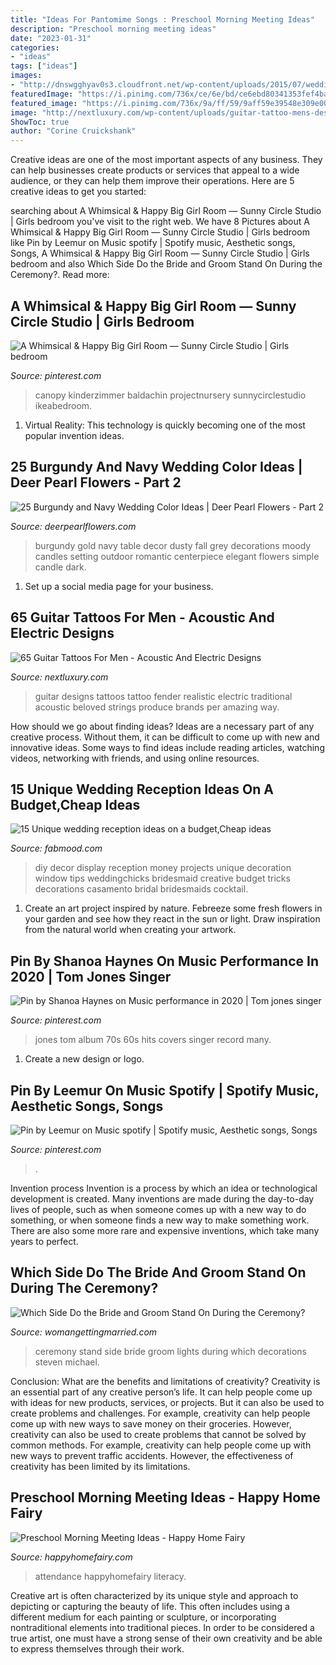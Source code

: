 ```yaml
---
title: "Ideas For Pantomime Songs : Preschool Morning Meeting Ideas"
description: "Preschool morning meeting ideas"
date: "2023-01-31"
categories:
- "ideas"
tags: ["ideas"]
images:
- "http://dnswgghyav0s3.cloudfront.net/wp-content/uploads/2015/07/wedding-lights-decorations-018.jpg"
featuredImage: "https://i.pinimg.com/736x/ce/6e/bd/ce6ebd80341353fef4bac49722240691.jpg"
featured_image: "https://i.pinimg.com/736x/9a/ff/59/9aff59e39548e309e00cd257e6e8f950.jpg"
image: "http://nextluxury.com/wp-content/uploads/guitar-tattoo-mens-designs-ideas.jpg"
ShowToc: true
author: "Corine Cruickshank"
---
```



Creative ideas are one of the most important aspects of any business. They can help businesses create products or services that appeal to a wide audience, or they can help them improve their operations. Here are 5 creative ideas to get you started: 

	

		
searching about A Whimsical &amp; Happy Big Girl Room — Sunny Circle Studio | Girls bedroom you've visit to the right web. We have 8 Pictures about A Whimsical &amp; Happy Big Girl Room — Sunny Circle Studio | Girls bedroom like Pin by Leemur on Music spotify | Spotify music, Aesthetic songs, Songs, A Whimsical &amp; Happy Big Girl Room — Sunny Circle Studio | Girls bedroom and also Which Side Do the Bride and Groom Stand On During the Ceremony?. Read more:
		
    
## A Whimsical &amp; Happy Big Girl Room — Sunny Circle Studio | Girls Bedroom

<img loading=lazy src="https://i.pinimg.com/736x/ce/6e/bd/ce6ebd80341353fef4bac49722240691.jpg" onerror="this.onerror=null;this.src='https://tse4.mm.bing.net/th?id=OIP.ZwP52MU4x70CG8T2qo1laQHaKC&amp;pid=15.1';" alt="A Whimsical &amp; Happy Big Girl Room — Sunny Circle Studio | Girls bedroom">

_Source: pinterest.com_

>canopy kinderzimmer baldachin projectnursery sunnycirclestudio ikeabedroom. 

	

1. Virtual Reality: This technology is quickly becoming one of the most popular invention ideas.

    
## 25 Burgundy And Navy Wedding Color Ideas | Deer Pearl Flowers - Part 2

<img loading=lazy src="http://www.deerpearlflowers.com/wp-content/uploads/2017/04/Autumn-Wedding-Centerpiece-navy-black-red-and-gold.jpg" onerror="this.onerror=null;this.src='https://tse4.mm.bing.net/th?id=OIP.u_kr40ja9MvvOtAh_fm_CAHaKD&amp;pid=15.1';" alt="25 Burgundy and Navy Wedding Color Ideas | Deer Pearl Flowers - Part 2">

_Source: deerpearlflowers.com_

>burgundy gold navy table decor dusty fall grey decorations moody candles setting outdoor romantic centerpiece elegant flowers simple candle dark. 

	

1. Set up a social media page for your business.

    
## 65 Guitar Tattoos For Men - Acoustic And Electric Designs

<img loading=lazy src="http://nextluxury.com/wp-content/uploads/guitar-tattoo-mens-designs-ideas.jpg" onerror="this.onerror=null;this.src='https://tse4.mm.bing.net/th?id=OIP.3IOcBOenP-qfGKCOIGrSogAAAA&amp;pid=15.1';" alt="65 Guitar Tattoos For Men - Acoustic And Electric Designs">

_Source: nextluxury.com_

>guitar designs tattoos tattoo fender realistic electric traditional acoustic beloved strings produce brands per amazing way. 

	

How should we go about finding ideas?
Ideas are a necessary part of any creative process. Without them, it can be difficult to come up with new and innovative ideas. Some ways to find ideas include reading articles, watching videos, networking with friends, and using online resources.

    
## 15 Unique Wedding Reception Ideas On A Budget,Cheap Ideas

<img loading=lazy src="http://www.fabmood.com/wp-content/uploads/2015/08/unique-wedding-reception-ideas12.jpg" onerror="this.onerror=null;this.src='https://tse2.mm.bing.net/th?id=OIP.w0WM4L0_EBmVcV_7TapkKQHaLH&amp;pid=15.1';" alt="15 Unique wedding reception ideas on a budget,Cheap ideas">

_Source: fabmood.com_

>diy decor display reception money projects unique decoration window tips weddingchicks bridesmaid creative budget tricks decorations casamento bridal bridesmaids cocktail. 

	

1. Create an art project inspired by nature. Febreeze some fresh flowers in your garden and see how they react in the sun or light. Draw inspiration from the natural world when creating your artwork.

    
## Pin By Shanoa Haynes On Music Performance In 2020 | Tom Jones Singer

<img loading=lazy src="https://i.pinimg.com/736x/d5/44/52/d544521712f2a96eb3350526a5fd59f8--tom-jones-playlist.jpg" onerror="this.onerror=null;this.src='https://tse1.mm.bing.net/th?id=OIP.NISbY3PuteWTB0h5_v_rEwHaHa&amp;pid=15.1';" alt="Pin by Shanoa Haynes on Music performance in 2020 | Tom jones singer">

_Source: pinterest.com_

>jones tom album 70s 60s hits covers singer record many. 

	

1. Create a new design or logo.

    
## Pin By Leemur On Music Spotify | Spotify Music, Aesthetic Songs, Songs

<img loading=lazy src="https://i.pinimg.com/736x/9a/ff/59/9aff59e39548e309e00cd257e6e8f950.jpg" onerror="this.onerror=null;this.src='https://tse4.mm.bing.net/th?id=OIP.COvNtelXvk1BhF3IbyiCegHaNK&amp;pid=15.1';" alt="Pin by Leemur on Music spotify | Spotify music, Aesthetic songs, Songs">

_Source: pinterest.com_

>. 

	

Invention process
Invention is a process by which an idea or technological development is created. Many inventions are made during the day-to-day lives of people, such as when someone comes up with a new way to do something, or when someone finds a new way to make something work. There are also some more rare and expensive inventions, which take many years to perfect.

    
## Which Side Do The Bride And Groom Stand On During The Ceremony?

<img loading=lazy src="http://dnswgghyav0s3.cloudfront.net/wp-content/uploads/2015/07/wedding-lights-decorations-018.jpg" onerror="this.onerror=null;this.src='https://tse4.mm.bing.net/th?id=OIP.5qUEsWhB4cn8syO41hvqmAHaLH&amp;pid=15.1';" alt="Which Side Do the Bride and Groom Stand On During the Ceremony?">

_Source: womangettingmarried.com_

>ceremony stand side bride groom lights during which decorations steven michael. 

	

Conclusion: What are the benefits and limitations of creativity?
Creativity is an essential part of any creative person’s life. It can help people come up with ideas for new products, services, or projects. But it can also be used to create problems and challenges. For example, creativity can help people come up with new ways to save money on their groceries. However, creativity can also be used to create problems that cannot be solved by common methods. For example, creativity can help people come up with new ways to prevent traffic accidents. However, the effectiveness of creativity has been limited by its limitations.

    
## Preschool Morning Meeting Ideas - Happy Home Fairy

<img loading=lazy src="https://i1.wp.com/happyhomefairy.com/wp-content/uploads/2015/09/preschool-morning-meeting-tips-1.jpg?ssl=1" onerror="this.onerror=null;this.src='https://tse4.mm.bing.net/th?id=OIP.Eo3gEt5WMK6JL5-AWOHMVgHaE8&amp;pid=15.1';" alt="Preschool Morning Meeting Ideas - Happy Home Fairy">

_Source: happyhomefairy.com_

>attendance happyhomefairy literacy. 

	

Creative art is often characterized by its unique style and approach to depicting or capturing the beauty of life. This often includes using a different medium for each painting or sculpture, or incorporating nontraditional elements into traditional pieces. In order to be considered a true artist, one must have a strong sense of their own creativity and be able to express themselves through their work.

